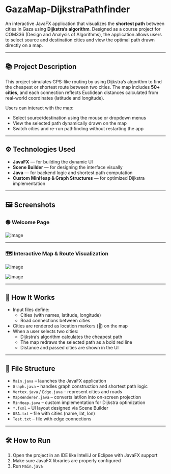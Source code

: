 # GazaMap-DijkstraPathfinder

An interactive JavaFX application that visualizes the **shortest path** between cities in Gaza using **Dijkstra’s algorithm**. Designed as a course project for COM336 (Design and Analysis of Algorithms), the application allows users to select source and destination cities and view the optimal path drawn directly on a map.

---

## 📚 Project Description

This project simulates GPS-like routing by using Dijkstra’s algorithm to find the cheapest or shortest route between two cities. The map includes **50+ cities**, and each connection reflects Euclidean distances calculated from real-world coordinates (latitude and longitude).

Users can interact with the map:
- Select source/destination using the mouse or dropdown menus
- View the selected path dynamically drawn on the map
- Switch cities and re-run pathfinding without restarting the app

---

## ⚙️ Technologies Used

- **JavaFX** — for building the dynamic UI
- **Scene Builder** — for designing the interface visually
- **Java** — for backend logic and shortest path computation
- **Custom MinHeap & Graph Structures** — for optimized Dijkstra implementation

---

## 🖼️ Screenshots

### 🟢 Welcome Page

![image](https://github.com/user-attachments/assets/9af1519a-7b23-4b29-80ca-b3bf17e3b7e7)


---

### 🗺️ Interactive Map & Route Visualization

![image](https://github.com/user-attachments/assets/81a419bf-2eae-4f94-9490-024e5ba8fe2c)

![image](https://github.com/user-attachments/assets/cb1e45e7-8a0e-416f-93d6-2e96abf634f7)

---

## 🧠 How It Works

- Input files define:
  - Cities (with names, latitude, longitude)
  - Road connections between cities
- Cities are rendered as location markers (📍) on the map
- When a user selects two cities:
  - Dijkstra’s algorithm calculates the cheapest path
  - The map redraws the selected path as a bold red line
  - Distance and passed cities are shown in the UI

---

## 📁 File Structure

- `Main.java` – launches the JavaFX application
- `Graph.java` – handles graph construction and shortest path logic
- `Vertex.java` / `Edge.java` – represent cities and roads
- `MapRenderer.java` – converts lat/lon into on-screen projection
- `MinHeap.java` – custom implementation for Dijkstra optimization
- `*.fxml` – UI layout designed via Scene Builder
- `USA.txt` – file with cities (name, lat, lon)
- `Test.txt` – file with edge connections

---

## 🛠️ How to Run

1. Open the project in an IDE like IntelliJ or Eclipse with JavaFX support
2. Make sure JavaFX libraries are properly configured
3. Run `Main.java`
